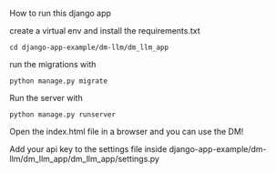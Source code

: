How to run this django app

create a virtual env and install the requirements.txt



```cd django-app-example/dm-llm/dm_llm_app```

run the migrations with

```python manage.py migrate```

Run the server with

```python manage.py runserver```


Open the index.html file in a browser and you can use the DM!


Add your api key to the settings file inside django-app-example/dm-llm/dm_llm_app/dm_llm_app/settings.py